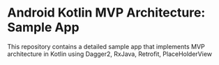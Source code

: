 # Android Kotlin MVP Architecture: Sample App

This repository contains a detailed sample app that implements MVP architecture in Kotlin using Dagger2, RxJava, Retrofit, PlaceHolderView
